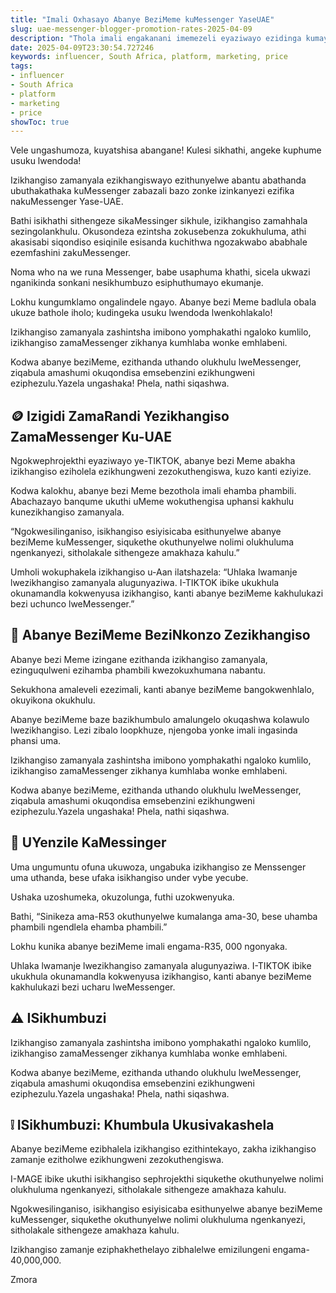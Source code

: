 ```yaml
---
title: "Imali Oxhasayo Abanye BeziMeme kuMessenger YaseUAE"
slug: uae-messenger-blogger-promotion-rates-2025-04-09
description: "Thola imali engakanani imemezeli eyaziwayo ezidinga kumayelana nezikhangiso zokuxhumana nabantu kuMessenger useMAGE."
date: 2025-04-09T23:30:54.727246
keywords: influencer, South Africa, platform, marketing, price
tags:
- influencer
- South Africa
- platform
- marketing
- price
showToc: true
---
```


Vele ungashumoza, kuyatshisa abangane! Kulesi sikhathi, angeke kuphume usuku lwendoda!

Izikhangiso zamanyala ezikhangiswayo ezithunyelwe abantu abathanda ubuthakathaka kuMessenger zabazali bazo zonke izinkanyezi ezifika nakuMessenger Yase-UAE.

Bathi isikhathi sithengeze sikaMessinger sikhule, izikhangiso zamahhala sezingolankhulu. Okusondeza ezintsha zokusebenza zokukhuluma, athi akasisabi siqondiso esiqinile esisanda kuchithwa ngozakwabo ababhale ezemfashini zakuMessenger.

Noma who na we runa Messenger, babe usaphuma khathi, sicela ukwazi nganikinda sonkani nesikhumbuzo esiphuthumayo ekumanje.

Lokhu kungumklamo ongalindele ngayo. Abanye bezi Meme badlula obala ukuze bathole iholo; kudingeka usuku lwendoda lwenkohlakalo!

Izikhangiso zamanyala zashintsha imibono yomphakathi ngaloko kumlilo, izikhangiso zamaMessenger zikhanya kumhlaba wonke emhlabeni.

Kodwa abanye beziMeme, ezithanda uthando olukhulu lweMessenger, ziqabula amashumi okuqondisa emsebenzini ezikhungweni eziphezulu.Yazela ungashaka! Phela, nathi siqashwa.

## 🪙 Izigidi ZamaRandi Yezikhangiso ZamaMessenger Ku-UAE

Ngokwephrojekthi eyaziwayo ye-TIKTOK, abanye bezi Meme abakha izikhangiso eziholela ezikhungweni zezokuthengiswa, kuzo kanti eziyize.

Kodwa kalokhu, abanye bezi Meme bezothola imali ehamba phambili. 
Abachazayo banqume ukuthi uMeme wokuthengisa uphansi kakhulu kunezikhangiso zamanyala.

“Ngokwesilinganiso, isikhangiso esiyisicaba esithunyelwe abanye beziMeme kuMessenger, siqukethe okuthunyelwe nolimi olukhuluma ngenkanyezi, sitholakale sithengeze amakhaza kahulu.”

Umholi wokuphakela izikhangiso u-Aan ilatshazela: “Uhlaka lwamanje lwezikhangiso zamanyala alugunyaziwa. I-TIKTOK ibike ukukhula okunamandla kokwenyusa izikhangiso, kanti abanye beziMeme kakhulukazi bezi uchunco lweMessenger.”

## 🎩 Abanye BeziMeme BeziNkonzo Zezikhangiso

Abanye bezi Meme izingane ezithanda izikhangiso zamanyala, ezinguqulweni ezihamba phambili kwezokuxhumana nabantu.

Sekukhona amaleveli ezezimali, kanti abanye beziMeme bangokwenhlalo, okuyikona okukhulu.

Abanye beziMeme baze bazikhumbulo amalungelo okuqashwa kolawulo lwezikhangiso. Lezi zibalo loopkhuze, njengoba yonke imali ingasinda phansi uma.




Izikhangiso zamanyala zashintsha imibono yomphakathi ngaloko kumlilo, izikhangiso zamaMessenger zikhanya kumhlaba wonke emhlabeni.

Kodwa abanye beziMeme, ezithanda uthando olukhulu lweMessenger, ziqabula amashumi okuqondisa emsebenzini ezikhungweni eziphezulu.Yazela ungashaka! Phela, nathi siqashwa.

## 🤑 UYenzile KaMessinger

Uma ungumuntu ofuna ukuwoza, ungabuka izikhangiso ze Menssenger uma uthanda, bese ufaka isikhangiso under vybe yecube.

Ushaka uzoshumeka, okuzolunga, futhi uzokwenyuka.

Bathi, “Sinikeza ama-R53 okuthunyelwe kumalanga ama-30, bese uhamba phambili ngendlela ehamba phambili.”

Lokhu kunika abanye beziMeme imali engama-R35, 000 ngonyaka. 

Uhlaka lwamanje lwezikhangiso zamanyala alugunyaziwa. I-TIKTOK ibike ukukhula okunamandla kokwenyusa izikhangiso, kanti abanye beziMeme kakhulukazi bezi ucharu lweMessenger.



## ⚠️ ISikhumbuzi

Izikhangiso zamanyala zashintsha imibono yomphakathi ngaloko kumlilo, izikhangiso zamaMessenger zikhanya kumhlaba wonke emhlabeni.

Kodwa abanye beziMeme, ezithanda uthando olukhulu lweMessenger, ziqabula amashumi okuqondisa emsebenzini ezikhungweni eziphezulu.Yazela ungashaka! Phela, nathi siqashwa.



## ❕ ISikhumbuzi: Khumbula Ukusivakashela

Abanye beziMeme ezibhalela izikhangiso ezithintekayo, zakha izikhangiso zamanje ezitholwe ezikhungweni zezokuthengiswa.

I-MAGE ibike ukuthi isikhangiso sephrojekthi siqukethe okuthunyelwe nolimi olukhuluma ngenkanyezi, sitholakale sithengeze amakhaza kahulu.

Ngokwesilinganiso, isikhangiso esiyisicaba esithunyelwe abanye beziMeme kuMessenger, siqukethe okuthunyelwe nolimi olukhuluma ngenkanyezi, sitholakale sithengeze amakhaza kahulu.

Izikhangiso zamanje eziphakhethelayo zibhalelwe emizilungeni engama-40,000,000.



Zmora